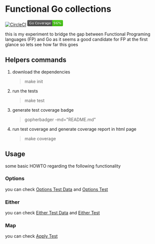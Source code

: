 # Functional Go collections
[![CircleCI](https://circleci.com/gh/sghaida/fp.svg?style=svg)](https://circleci.com/gh/sghaida/fp)
![](coverage_badge.png)


this is my experiment to bridge the gap between Functional Programing languages (FP) and Go as it seems a good candidate for FP at the first glance so lets see how far this goes

## Helpers commands
1. download the dependencies
    >make init
    
2. run the tests
   >make test
                    
3. generate test coverage badge
   >gopherbadger -md="README.md"
                                   
4. run test coverage and generate coverage report in html page
    >make coverage

## Usage
 some basic HOWTO regarding the following functionality
### Options
you can check [Options Test Data](./src/testdata/options.go) and [Options Test](src/options/options_test.go)
### Either
you can check [Either Test Data](./src/testdata/either.go) and [Either Test](src/either/either_test.go)
### Map
you can check [Apply Test](src/apply/apply_test.go)
